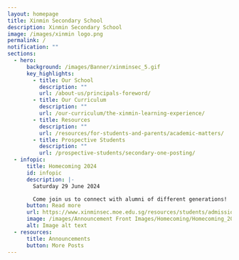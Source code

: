 ```yaml
---
layout: homepage
title: Xinmin Secondary School
description: Xinmin Secondary School
image: /images/xinmin logo.png
permalink: /
notification: ""
sections:
  - hero:
      background: /images/Banner/xinminsec_5.gif
      key_highlights:
        - title: Our School
          description: ""
          url: /about-us/principals-foreword/
        - title: Our Curriculum
          description: ""
          url: /our-curriculum/the-xinmin-learning-experience/
        - title: Resources
          description: ""
          url: /resources/for-students-and-parents/academic-matters/
        - title: Prospective Students
          description: ""
          url: /prospective-students/secondary-one-posting/
  - infopic:
      title: Homecoming 2024
      id: infopic
      description: |-
        Saturday 29 June 2024

        Come join us to connect with alumni of different generations! 
      button: Read more
      url: https://www.xinminsec.moe.edu.sg/resources/students/admissions/direct-school-admission/
      image: /images/Announcement Front Images/Homecoming/Homecoming_2024.jpg
      alt: Image alt text
  - resources:
      title: Announcements
      button: More Posts
---
```

